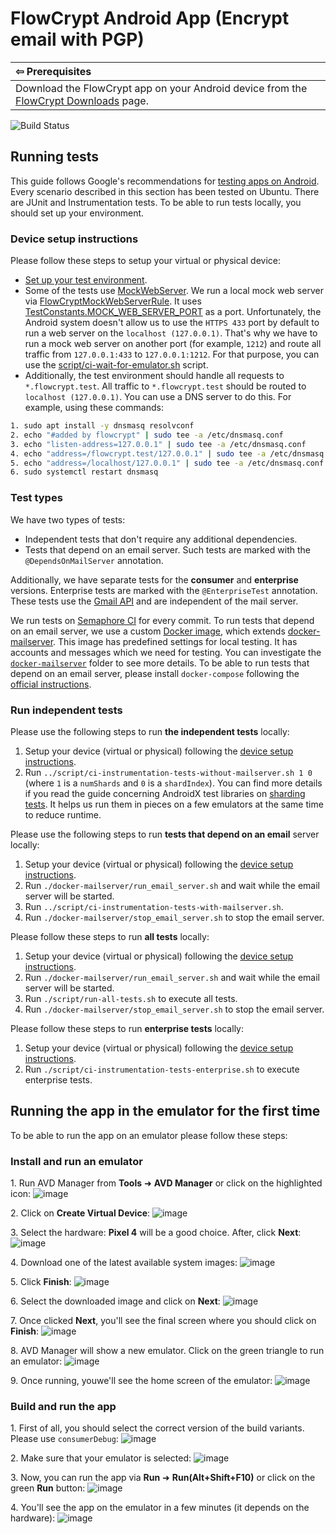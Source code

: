 # FlowCrypt Android App (Encrypt email with PGP)

| &#8678; Prerequisites                                                                                                 |
|:----------------------------------------------------------------------------------------------------------------------|
| Download the FlowCrypt app on your Android device from the [FlowCrypt Downloads](https://flowcrypt.com/download) page.

![Build Status](https://flowcrypt.semaphoreci.com/badges/flowcrypt-android.svg?key=3683eef1-6121-4c12-bcf7-031d0b4a36eb)

## Running tests

This guide follows Google's recommendations for [testing apps on Android](https://developer.android.com/training/testing). Every scenario described in this section has been tested on Ubuntu. There are JUnit and Instrumentation tests. To be able to run tests locally, you should set up your environment.

### Device setup instructions

Please follow these steps to setup your virtual or physical device:

- [Set up your test environment](https://developer.android.com/training/testing/espresso/setup#set-up-environment).
- Some of the tests use [MockWebServer](https://github.com/square/okhttp/tree/master/mockwebserver). We run a local mock web server via [FlowCryptMockWebServerRule](https://github.com/FlowCrypt/flowcrypt-android/blob/master/FlowCrypt/src/androidTest/java/com/flowcrypt/email/rules/FlowCryptMockWebServerRule.kt). It uses [TestConstants.MOCK_WEB_SERVER_PORT](https://github.com/FlowCrypt/flowcrypt-android/blob/master/FlowCrypt/src/androidTest/java/com/flowcrypt/email/TestConstants.kt#L19) as a port. Unfortunately, the Android system doesn't allow us to use the `HTTPS 433` port by default to run a web server on the `localhost (127.0.0.1)`. That's why we have to run a mock web server on another port (for example, `1212`) and route all traffic from `127.0.0.1:433` to `127.0.0.1:1212`. For that purpose, you can use the [script/ci-wait-for-emulator.sh](https://github.com/FlowCrypt/flowcrypt-android/blob/master/script/ci-wait-for-emulator.sh#L13) script.
- Additionally, the test environment should handle all requests to `*.flowcrypt.test`. All traffic to `*.flowcrypt.test` should be routed to `localhost (127.0.0.1)`. You can use a DNS server to do this. For example, using these commands:

```bash
1. sudo apt install -y dnsmasq resolvconf
2. echo "#added by flowcrypt" | sudo tee -a /etc/dnsmasq.conf
3. echo "listen-address=127.0.0.1" | sudo tee -a /etc/dnsmasq.conf
4. echo "address=/flowcrypt.test/127.0.0.1" | sudo tee -a /etc/dnsmasq.conf
5. echo "address=/localhost/127.0.0.1" | sudo tee -a /etc/dnsmasq.conf
6. sudo systemctl restart dnsmasq
```

### Test types

We have two types of tests:

- Independent tests that don't require any additional dependencies.
- Tests that depend on an email server. Such tests are marked with the `@DependsOnMailServer` annotation.

Additionally, we have separate tests for the **consumer** and **enterprise** versions. Enterprise tests are marked with the `@EnterpriseTest` annotation. These tests use the [Gmail API](https://developers.google.com/gmail/api/guides) and are independent of the mail server.

We run tests on [Semaphore CI](https://semaphoreci.com/) for every commit. To run tests that depend on an email server, we use a custom [Docker image](https://hub.docker.com/r/flowcrypt/flowcrypt-email-server), which extends [docker-mailserver](https://github.com/tomav/docker-mailserver). This image has predefined settings for local testing. It has accounts and messages which we need for testing. You can investigate the [`docker-mailserver`](https://github.com/FlowCrypt/flowcrypt-android/tree/master/docker-mailserver) folder to see more details. To be able to run tests that depend on an email server, please install `docker-compose` following the [official instructions](https://docs.docker.com/compose/install/).

### Run independent tests

Please use the following steps to run **the independent tests** locally:

1. Setup your device (virtual or physical) following the [device setup instructions](#device-setup-instructions).
2. Run `../script/ci-instrumentation-tests-without-mailserver.sh 1 0` (where `1` is a `numShards` and `0` is a `shardIndex`). You can find more details if you read  the guide concerning AndroidX test libraries on [sharding tests](https://developer.android.com/training/testing/junit-runner#sharding-tests). It helps us run them in pieces on a few emulators at the same time to reduce runtime.

Please use the following steps to run **tests that depend on an email** server locally:

1. Setup your device (virtual or physical) following the [device setup instructions](#device-setup-instructions).
2. Run `./docker-mailserver/run_email_server.sh` and wait while the email server will be started.
3. Run `../script/ci-instrumentation-tests-with-mailserver.sh`.
4. Run `./docker-mailserver/stop_email_server.sh` to stop the email server.

Please follow these steps to run **all tests** locally:

1. Setup your device (virtual or physical) following the [device setup instructions](#device-setup-instructions).
2. Run `./docker-mailserver/run_email_server.sh` and wait while the email server will be started.
3. Run `./script/run-all-tests.sh` to execute all tests.
4. Run `./docker-mailserver/stop_email_server.sh` to stop the email server.

Please follow these steps to run **enterprise tests** locally:

1. Setup your device (virtual or physical) following the [device setup instructions](#device-setup-instructions).
2. Run `./script/ci-instrumentation-tests-enterprise.sh` to execute enterprise tests.

## Running the app in the emulator for the first time

To be able to run the app on an emulator please follow these steps:

### Install and run an emulator

1\. Run AVD Manager from **Tools** &#10140; **AVD Manager** or click on the highlighted icon:
![image](https://user-images.githubusercontent.com/2863246/136424474-3de87e4d-ffac-49d6-82e3-ec9831399721.png)

2\. Click on **Create Virtual Device**:
![image](https://user-images.githubusercontent.com/2863246/136425173-78ee0834-242d-48a6-8ff0-ec40cc9f9d6a.png)

3\. Select the hardware: **Pixel 4** will be a good choice. After, click **Next**:
![image](https://user-images.githubusercontent.com/2863246/136425849-f3839002-cd17-48a6-9027-c7a6561dd588.png)

4\. Download one of the latest available system images:
![image](https://user-images.githubusercontent.com/2863246/136426398-ebdcf49d-3566-45ee-b06b-698908cd5c55.png)

5\. Click **Finish**:
![image](https://user-images.githubusercontent.com/2863246/136427125-6aa91bef-f052-432f-a314-369d4b6d4825.png)

6\. Select the downloaded image and click on **Next**:
![image](https://user-images.githubusercontent.com/2863246/136427526-0c0cfc0b-b622-4420-9ea0-14aabff22423.png)

7\. Once clicked **Next**, you'll see the final screen where you should click on **Finish**:
![image](https://user-images.githubusercontent.com/2863246/136428104-4eba085d-eddf-46e2-b495-87be8d9a2237.png)

8\. AVD Manager will show a new emulator. Click on the green triangle to run an emulator:
![image](https://user-images.githubusercontent.com/2863246/136429163-e74b4ccf-360d-49af-a57b-846dd6be23fe.png)

9\. Once running, youwe'll see the home screen of the emulator:
![image](https://user-images.githubusercontent.com/2863246/136430123-1277b324-4910-4594-9f7c-167314d1ecef.png)

### Build and run the app

1\. First of all, you should select the correct version of the build variants. Please use `consumerDebug`:
![image](https://user-images.githubusercontent.com/2863246/136431329-2b850d9f-6dc3-4849-817c-86ffcc85ec17.png)

2\. Make sure that your emulator is selected:
![image](https://user-images.githubusercontent.com/2863246/136431790-bd6fd50d-db0f-4a95-bffb-d3bd92e574b3.png)

3\. Now, you can run the app via **Run** &#10140; **Run(Alt+Shift+F10)** or click on the green **Run** button:
![image](https://user-images.githubusercontent.com/2863246/136432060-088641d6-2bc5-44c0-bc58-80c50a49602e.png)

4\. You'll see the app on the emulator in a few minutes (it depends on the hardware):
![image](https://user-images.githubusercontent.com/2863246/136433066-d98cd03b-9db0-47a6-9ac8-7d21d347b6ea.png)
